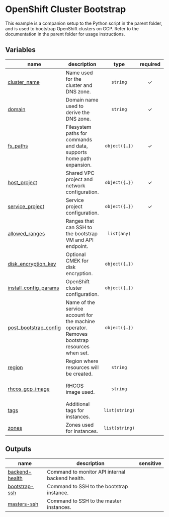 # OpenShift Cluster Bootstrap

This example is a companion setup to the Python script in the parent folder, and is used to bootstrap OpenShift clusters on GCP. Refer to the documentation in the parent folder for usage instructions.
<!-- BEGIN TFDOC -->

## Variables

| name | description | type | required | default |
|---|---|:---:|:---:|:---:|
| [cluster_name](variables.tf#L23) | Name used for the cluster and DNS zone. | <code>string</code> | ✓ |  |
| [domain](variables.tf#L39) | Domain name used to derive the DNS zone. | <code>string</code> | ✓ |  |
| [fs_paths](variables.tf#L44) | Filesystem paths for commands and data, supports home path expansion. | <code title="object&#40;&#123;&#10;  credentials       &#61; string&#10;  config_dir        &#61; string&#10;  openshift_install &#61; string&#10;  pull_secret       &#61; string&#10;  ssh_key           &#61; string&#10;&#125;&#41;">object&#40;&#123;&#8230;&#125;&#41;</code> | ✓ |  |
| [host_project](variables.tf#L55) | Shared VPC project and network configuration. | <code title="object&#40;&#123;&#10;  default_subnet_name &#61; string&#10;  masters_subnet_name &#61; string&#10;  project_id          &#61; string&#10;  vpc_name            &#61; string&#10;  workers_subnet_name &#61; string&#10;&#125;&#41;">object&#40;&#123;&#8230;&#125;&#41;</code> | ✓ |  |
| [service_project](variables.tf#L125) | Service project configuration. | <code title="object&#40;&#123;&#10;  project_id &#61; string&#10;&#125;&#41;">object&#40;&#123;&#8230;&#125;&#41;</code> | ✓ |  |
| [allowed_ranges](variables.tf#L17) | Ranges that can SSH to the bootstrap VM and API endpoint. | <code>list&#40;any&#41;</code> |  | <code>&#91;&#34;10.0.0.0&#47;8&#34;&#93;</code> |
| [disk_encryption_key](variables.tf#L28) | Optional CMEK for disk encryption. | <code title="object&#40;&#123;&#10;  keyring    &#61; string&#10;  location   &#61; string&#10;  name       &#61; string&#10;  project_id &#61; string&#10;&#125;&#41;">object&#40;&#123;&#8230;&#125;&#41;</code> |  | <code>null</code> |
| [install_config_params](variables.tf#L68) | OpenShift cluster configuration. | <code title="object&#40;&#123;&#10;  disk_size &#61; number&#10;  labels    &#61; map&#40;string&#41;&#10;  network &#61; object&#40;&#123;&#10;    cluster     &#61; string&#10;    host_prefix &#61; number&#10;    machine     &#61; string&#10;    service     &#61; string&#10;  &#125;&#41;&#10;  proxy &#61; object&#40;&#123;&#10;    http    &#61; string&#10;    https   &#61; string&#10;    noproxy &#61; string&#10;  &#125;&#41;&#10;&#125;&#41;">object&#40;&#123;&#8230;&#125;&#41;</code> |  | <code title="&#123;&#10;  disk_size &#61; 16&#10;  labels    &#61; &#123;&#125;&#10;  network &#61; &#123;&#10;    cluster     &#61; &#34;10.128.0.0&#47;14&#34;&#10;    host_prefix &#61; 23&#10;    machine     &#61; &#34;10.0.0.0&#47;16&#34;&#10;    service     &#61; &#34;172.30.0.0&#47;16&#34;&#10;  &#125;&#10;  proxy &#61; null&#10;&#125;">&#123;&#8230;&#125;</code> |
| [post_bootstrap_config](variables.tf#L103) | Name of the service account for the machine operator. Removes bootstrap resources when set. | <code title="object&#40;&#123;&#10;  machine_op_sa_prefix &#61; string&#10;&#125;&#41;">object&#40;&#123;&#8230;&#125;&#41;</code> |  | <code>null</code> |
| [region](variables.tf#L111) | Region where resources will be created. | <code>string</code> |  | <code>&#34;europe-west1&#34;</code> |
| [rhcos_gcp_image](variables.tf#L117) | RHCOS image used. | <code>string</code> |  | <code>&#34;projects&#47;rhcos-cloud&#47;global&#47;images&#47;rhcos-47-83-202102090044-0-gcp-x86-64&#34;</code> |
| [tags](variables.tf#L132) | Additional tags for instances. | <code>list&#40;string&#41;</code> |  | <code>&#91;&#34;ssh&#34;&#93;</code> |
| [zones](variables.tf#L138) | Zones used for instances. | <code>list&#40;string&#41;</code> |  | <code>&#91;&#34;b&#34;, &#34;c&#34;, &#34;d&#34;&#93;</code> |

## Outputs

| name | description | sensitive |
|---|---|:---:|
| [backend-health](outputs.tf#L17) | Command to monitor API internal backend health. |  |
| [bootstrap-ssh](outputs.tf#L27) | Command to SSH to the bootstrap instance. |  |
| [masters-ssh](outputs.tf#L37) | Command to SSH to the master instances. |  |

<!-- END TFDOC -->
